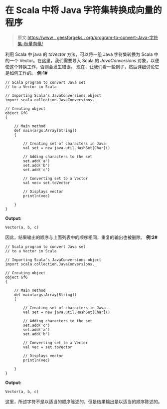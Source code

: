 # 在 Scala 中将 Java 字符集转换成向量的程序

> 原文:[https://www . geesforgeks . org/program-to-convert-Java-字符集-标量向量/](https://www.geeksforgeeks.org/program-to-convert-java-set-of-characters-to-a-vector-in-scala/)

利用 Scala 中 java 的 *toVector* 方法，可以将一组 Java 字符集转换为 Scala 中的一个 Vector。在这里，我们需要导入 Scala 的 *JavaConversions* 对象，以便使这个转换工作，否则会发生错误。
现在，让我们看一些例子，然后详细讨论它是如何工作的。
**例:1#**

```
// Scala program to convert Java set
// to a Vector in Scala

// Importing Scala's JavaConversions object
import scala.collection.JavaConversions._

// Creating object
object GfG
{ 

    // Main method
    def main(args:Array[String])
    {

        // Creating set of characters in Java
        val set = new java.util.HashSet[Char]()

        // Adding characters to the set
        set.add('a')
        set.add('b')
        set.add('c')

        // Converting set to a Vector 
        val vec= set.toVector

        // Displays vector
        println(vec)

    }
}
```

**Output:**

```
Vector(a, b, c)

```

因此，结果输出的顺序与上面列表中的顺序相同，重复的输出也被删除。
**例:2#**

```
// Scala program to convert Java set
// to a Vector in Scala

// Importing Scala's JavaConversions object
import scala.collection.JavaConversions._

// Creating object
object GfG
{ 

    // Main method
    def main(args:Array[String])
    {

        // Creating set of characters in Java
        val set = new java.util.HashSet[Char]()

        // Adding characters to the set
        set.add('c')
        set.add('a')
        set.add('b')

        // Converting set to a Vector 
        val vec = set.toVector

        // Displays vector
        println(vec)

    }
}
```

**Output:**

```
Vector(a, b, c)

```

这里，所述字符不是以适当的顺序陈述的，但是结果输出是以适当的顺序陈述的。